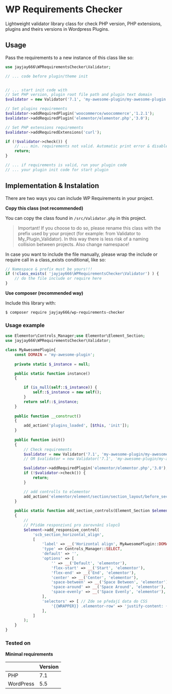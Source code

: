 # WP Requirements Checker

Lightweight validator library class for check PHP version, PHP extensions, plugins and theirs versions in Wordpress
Plugins.

## Usage

Pass the requirements to a new instance of this class like so:

```php
use jayjay666\WPRequirementsChecker\Validator;

// ... code before plugin/theme init


// ... start init code with
// Set PHP version, plugin root file path and plugin text domain
$validator = new Validator('7.1', 'my-awesome-plugin/my-awesome-plugin.php', 'my-awesome-plugin');

// Set plugins requirements
$validator->addRequiredPlugin('woocommerce/woocommerce','1.2.1');
$validator->addRequiredPlugin('elementor/elementor.php','3.0');

// Set PHP extensions requirements
$validator->addRequiredExtensions('curl');

if (!$validator->check()) {
    // ... min. requirements not valid. Automatic print error & disable plugin in check() method ad break code
    return;
}

// ... if requirements is valid, run your plugin code
// ... your plugin init code for start plugin
```

## Implementation & Instalation

There are two ways you can include WP Requirements in your project.

**Copy this class (not recommended)**

You can copy the class found in `/src/Validator.php` in this project.

> Important! If you choose to do so, please rename this class with the prefix used by your project 
> (for example: from Validator to My_Plugin_Validator). 
> In this way there is less risk of a naming collision between projects.
> Also change namespace!

In case you want to include the file manually, please wrap the include or require call in a class_exists conditional, like so:

```php
// Namespace & prefix must be yours!!!
if (!class_exists( 'jayjay666\WPRequirementsChecker\Validator') ) {
    // do the file include or require here
} 
```

**Use composer (recommended way)**

Include this library with:

`$ composer require jayjay666/wp-requirements-checker`

### Usage example

```php
use Elementor\Controls_Manager;use Elementor\Element_Section;
use jayjay666\WPRequirementsChecker\Validator;

class MyAwesomePlugin{
    const DOMAIN = 'my-awesome-plugin';
    
    private static $_instance = null;

    public static function instance()
    {

        if (is_null(self::$_instance)) {
            self::$_instance = new self();
        }
        return self::$_instance;
    }
    
    public function __construct()
    {
        add_action('plugins_loaded', [$this, 'init']);
    }
    
    public function init()
    {
        // Check requirements
        $validator = new Validator('7.1', 'my-awesome-plugin/my-awesome-plugin.php', MyAwesomePlugin::DOMAIN);
        // OR $validator = new Validator('7.1', 'my-awesome-plugin/my-awesome-plugin.php', self::DOMAIN);

        $validator->addRequiredPlugin('elementor/elementor.php','3.0');
        if (!$validator->check()) {
            return;
        }

        // add controlls to elementor
        add_action('elementor/element/section/section_layout/before_section_end', [__CLASS__, 'add_section_controls']);
    }
  
    public static function add_section_controls(Element_Section $element)
    {
        //
        // Přidám responzivní pro zarovnání slopců
        $element->add_responsive_control(
            'scb_section_horizontal_align',
            [
                'label' => __('Horizontal align', MyAwesomePlugin::DOMAIN),
                'type' => Controls_Manager::SELECT,
                'default' => '',
                'options' => [
                    '' => __('Default', 'elementor'),
                    'flex-start' => __('Start', 'elementor'),
                    'flex-end' => __('End', 'elementor'),
                    'center' => __('Center', 'elementor'),
                    'space-between' => __('Space Between', 'elementor'),
                    'space-around' => __('Space Around', 'elementor'),
                    'space-evenly' => __('Space Evenly', 'elementor'),
                ],
                'selectors' => [ // Zde se předají data do CSS
                    '{{WRAPPER}} .elementor-row' => 'justify-content: {{VALUE}};',
                ],
            ]
        );
    }
}
```

### Tested on

**Minimal requirements**

|  | Version |
|---|---|
| PHP | 7.1 |
| WordPress | 5.5 |